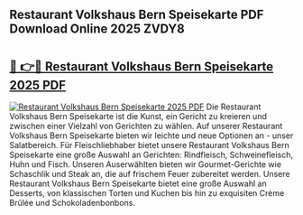 ## Restaurant Volkshaus Bern Speisekarte PDF Download Online 2025 ZVDY8

# <h2><a href="http://gccesqw.nevu.top/?p=Restaurant+Volkshaus+Bern+Speisekarte">🔗 👉🔴 Restaurant Volkshaus Bern Speisekarte 2025 PDF</a></h2>

[![Restaurant Volkshaus Bern Speisekarte 2025 PDF](https://i.imgur.com/dBaPXMq.png)](http://gccesqw.nevu.top/?p=Restaurant+Volkshaus+Bern+Speisekarte)
Die Restaurant Volkshaus Bern Speisekarte ist die Kunst, ein Gericht zu kreieren und zwischen einer Vielzahl von Gerichten zu wählen. Auf unserer Restaurant Volkshaus Bern Speisekarte bieten wir leichte und neue Optionen an - unser Salatbereich. Für Fleischliebhaber bietet unsere Restaurant Volkshaus Bern Speisekarte eine große Auswahl an Gerichten: Rindfleisch, Schweinefleisch, Huhn und Fisch. Unseren Auserwählten bieten wir Gourmet-Gerichte wie Schaschlik und Steak an, die auf frischem Feuer zubereitet werden. Unsere Restaurant Volkshaus Bern Speisekarte bietet eine große Auswahl an Desserts, von klassischen Torten und Kuchen bis hin zu exquisiten Crème Brûlée und Schokoladenbonbons.

